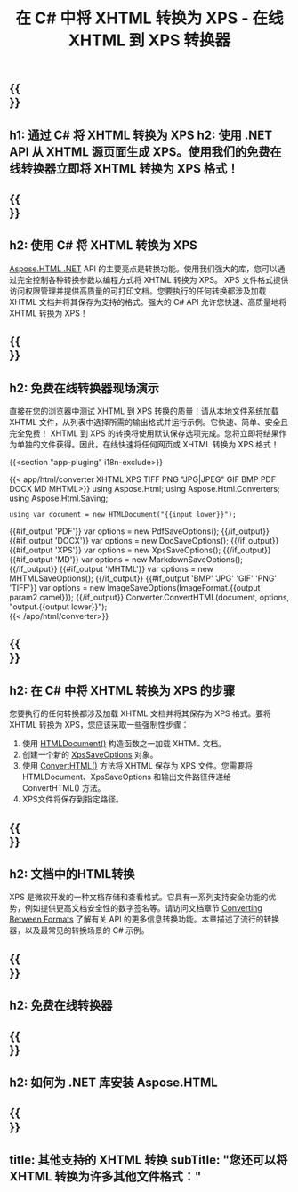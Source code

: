 ﻿---
translation: true
template: /templates/_template-conversion-child.md
title: 在 C# 中将 XHTML 转换为 XPS - 在线 XHTML 到 XPS 转换器
description: 在 C# 中将 XHTML 转换为 XPS。在 ASP.NET 或任何 .NET 应用程序中轻松使用转换器 API。免费试用在线 XHTML 到 XPS 转换器！
url: /net/conversion/xhtml-to-xps/
family: html
platformtag: net
feature: conversion
informat: XHTML
outformat: XPS
otherformats: PDF DOCX GIF JPEG PNG TIFF BMP HTML MHTML MD
howto: howtoXhtml
---

{{<section banner>}}
---
h1: 通过 C# 将 XHTML 转换为 XPS
h2: 使用 .NET API 从 XHTML 源页面生成 XPS。使用我们的免费在线转换器立即将 XHTML 转换为 XPS 格式！
---

{{<section overview>}}
---
h2: 使用 C# 将 XHTML 转换为 XPS
---

[Aspose.HTML .NET](https://products.aspose.com/html/net/) API 的主要亮点是转换功能。使用我们强大的库，您可以通过完全控制各种转换参数以编程方式将 XHTML 转换为 XPS。 XPS 文件格式提供访问权限管理并提供高质量的可打印文档。您要执行的任何转换都涉及加载 XHTML 文档并将其保存为支持的格式。强大的 C# API 允许您快速、高质量地将 XHTML 转换为 XPS！

{{<section demos>}}
---
h2: 免费在线转换器现场演示
---

直接在您的浏览器中测试 XHTML 到 XPS 转换的质量！请从本地文件系统加载 XHTML 文件，从列表中选择所需的输出格式并运行示例。它快速、简单、安全且完全免费！ XHTML 到 XPS 的转换将使用默认保存选项完成。您将立即将结果作为单独的文件获得。因此，在线快速将任何网页或 XHTML 转换为 XPS 格式！

{{<section "app-pluging" i18n-exclude>}}

{{< app/html/converter XHTML XPS TIFF PNG "JPG|JPEG" GIF BMP PDF DOCX MD MHTML>}}
using Aspose.Html;
using Aspose.Html.Converters;
using Aspose.Html.Saving;

    using var document = new HTMLDocument("{{input lower}}");
{{#if_output 'PDF'}}
    var options = new PdfSaveOptions();
{{/if_output}}
{{#if_output 'DOCX'}}
    var options = new DocSaveOptions();
{{/if_output}}
{{#if_output 'XPS'}}
    var options = new XpsSaveOptions();
{{/if_output}}
{{#if_output 'MD'}}
    var options = new MarkdownSaveOptions();
{{/if_output}}
{{#if_output 'MHTML'}}
    var options = new MHTMLSaveOptions();
{{/if_output}}
{{#if_output 'BMP' 'JPG' 'GIF' 'PNG' 'TIFF'}}
    var options = new ImageSaveOptions(ImageFormat.{{output param2 camel}});
{{/if_output}}
    Converter.ConvertHTML(document, options, "output.{{output lower}}");   
{{< /app/html/converter>}} 


{{<section steps>}}
---
h2: 在 C# 中将 XHTML 转换为 XPS 的步骤
---

您要执行的任何转换都涉及加载 XHTML 文档并将其保存为 XPS 格式。要将 XHTML 转换为 XPS，您应该采取一些强制性步骤：

1. 使用 [HTMLDocument()](https://reference.aspose.com/html/net/aspose.html/htmldocument/) 构造函数之一加载 XHTML 文档。
1. 创建一个新的 [XpsSaveOptions](https://reference.aspose.com/html/net/aspose.html.saving/xpssaveoptions/) 对象。
1. 使用 [ConvertHTML()](https://reference.aspose.com/html/net/aspose.html.converters/converter/converthtml/) 方法将 XHTML 保存为 XPS 文件。您需要将 HTMLDocument、XpsSaveOptions 和输出文件路径传递给 ConvertHTML() 方法。
1. XPS文件将保存到指定路径。

{{<section documentation>}}
---
h2: 文档中的HTML转换
---

XPS 是微软开发的一种文档存储和查看格式。它具有一系列支持安全功能的优势，例如提供更高文档安全性的数字签名等。请访问文档章节 <a href="https://docs.aspose.com/html/net/converting-between-formats/" target="_blank">Converting Between Formats</a> 了解有关 API 的更多信息转换功能。本章描述了流行的转换器，以及最常见的转换场景的 C# 示例。

{{<section online-converters>}}
---
h2: 免费在线转换器
---

{{<section get-started>}}
---
h2: 如何为 .NET 库安装 Aspose.HTML
---

{{<section other-conversions>}}
---
title: 其他支持的 XHTML 转换
subTitle: "您还可以将 XHTML 转换为许多其他文件格式："
---